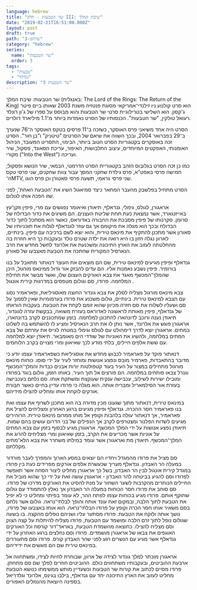 ```yaml
---
language: hebrew
title: "שר הטבעות - חלק III: שיבת המלך"
date: "2019-02-21T16:51:00.000Z"
layout: post
draft: true
path: "שרהט-3"
category: "hebrew"
series:
  name: "שר הטבעות"
  order: 3
tags:
  - "טבעות"
  - "גנדלף"
description: "שר הטבעות 3"
---
```


שר הטבעות: שיבת המלך (באנגלית: The Lord of the Rings: The Return of the King) הוא סרט קולנוע ניו זילנדי־אמריקאי מסוגת פנטזיה משנת 2003 שאותו ביים פיטר ג'קסון. הוא השלישי בטרילוגיית סרטי שר הטבעות והוא מבוסס על ספרו של ג'ון רונלד רעואל טולקין, "שר הטבעות". הכנסותיו של הסרט נאמדות ביותר מ־1.1 מיליארד דולרים.

הסרט היה אחד משיאני פרס האוסקר, כשזכה ב־11 פרסים בטקס האוסקר ה־76 שנערך ב־29 בפברואר 2004, ובכך השווה את שיאם של הסרטים "טיטניק" ו"בן חור". הסרט זכה באוסקרים בקטגוריות הסרט הטוב ביותר, הבימוי, התסריט המעובד, הניהול האומנותי, האפקטים המיוחדים, עיצוב התלבושות, האיפור, עריכת הסאונד, פסקול, שיר מקורי ("Into the West") ועריכה.

כמו כן זכה הסרט בגלובוס הזהב בקטגוריית הסרט הדרמטי, הבמאי, שיר הנושא ופסקול; חמישה פרסי באפט"א, פרס גילדת שחקני המסך עבור צוות שחקנים, שני פרסי טקס ה־MTV, שני פרסי גראמי, תשעה פרסי סאטורן וכן פרס הוגו.

הסרט מתחיל בפלשבק מהעבר המתאר כיצד סמיאגול השיג את 'הטבעת האחת', לפני שזו הפכה אותו לגולום.

אראגורן, לגולס, גימלי, גנדאלף, תיאודן ואיאומר נפגשים עם מרי, פיפין וזקן־עץ באייזנגארד, אשר נמצאת כעת תחת שליטת העצנים. הם משיגים את כדור הבדולח של סרומן. סקרנותו של פיפין מסבכת את החבורה באדוראס, כאשר הוא מסתכל לתוך כדור הבדולח ובכך הוא מגלה את מיקומם אך גם עוזר לגנדאלף לגלות את תוכניותיו של סאורון אשר מתכנן להתקיף את מינאס טירית, והוא יוצא לשם ברכיבה עם פיפין. בינתיים, לארוון נגלה חזון בו היא רואה את ילדה שטרם נולד ובעקבות כך היא חוזרת בה מהחלטתה לעזוב את הארץ התיכונה ומשכנעת את אלרונד לחשל מחדש את חרב הנארסיל המקורית שחתכה את הטבעת מאצבעו של סאורון.

גנדאלף ופיפין מגיעים למינאס טירית, שם הם מוצאים את העוצר דנאתור מתאבל על בנו בורומיר. פיפין נשבע נאמנות אליו. הם עדים להבזק אור גדול ממינאס מורגול, היכן שהמלך־המכשף מאגד את צבא האורקים העצום שלו, ואשר מבשר את תחילת המלחמה. פרודו, סם וגולום מטפסים במדרגות קירית אונגול .

צבא מינאס מורגול מצליח לסלק את צבא גונדור החוצה מאוסגיליאת, ופאראמיר נסוג עם הצבא למינאס טירית. בינתיים, גולום משכנע את פרודו בערמומיות שאין לסמוך על סם ושעליו לשלוח את סם חזרה מכיוון שהוא זומם לקחת את הטבעת. בעקבות הוראתו של גנדאלף, פיפין מאותת לראשונה לאדוראס בעזרת משואה, בבקשת עזרה לגונדור, תיאודן נענה ורוכב לדונהארו להתכונן למלחמה. בזמן שמתכוננים לקרב בדונהארו, אראגורן פוגש את אלרונד, אשר נותן לו את חרב הנארסיל ומציע לו להשתמש בה לשלוט במתים. אראגורן יוצא לדרך דימהולט עם לגולס וגימלי במטרה לגייס את עזרתם של צבא המתים במלחמה, ולהשיג את האוניות של שודדי הים מאומבאר. תיאודן יוצא למלחמה עם ששת אלפים חיילים, בלתי מודע לכך שאיאוון ומרי מצויים בקרב הלוחמים.

דנאתור פוקד על פאראמיר לכבוש מחדש את אוסגיליאת כשפאראמיר עצמו יודע כי מדובר בהתאבדות, פארמיר מובס ונפצע אנושות ומוחזר לעיר על ידי סוסו. כוחות מינאס מורגול מתחילים במצור על העיר בעוד קטפולטות יורות אבנים כבדות והמלך־המכשף וגנרל צבאו פותחים במלחמה. הם פורצים אל תוך העיר. באותו הזמן, גולום בוגד בפרודו ומובילו ישירות לשילוב, עכבישה ענקית שעוקצת ומשתקת אותו. סם נלחם בעכבישה בעזרת אור הסילמאריל ומבריח אותה. הוא מגלה כי פרודו עדיין בחיים כאשר חבורת אורקים לוקחת אותו ומחליט להצילו מידיהם.

במינאס טירית, דנאתור מתוך שגעונו מכין מדורה בה הוא מתכנן לשרוף את עצמו ואת בנו פאראמיר חסר ההכרה. גנדאלף ופיפין מגיעים ברגע האחרון ומצליחים להציל את פאראמיר, אך דנאתור עולה בלהבות וקופץ אל מותו ממרום מינאס טירית. הרוהירים מגיעים לשדות הפלנור ומצטרפים לקרב אך הנפילים של בני הדרום עושים בהם שמות. תיאודן נפצע אנושות על ידי המלך המכשף. אראגורן מגיע לבסוף בזמן עם צבא המתים על אוניות אשר מכריעים את הקרב, בזמן שאיאוון ומרי מצליחים להרוג את המלך־המכשף. תיאודן מת ואראגורן אשר עומד במילתו משחרר את צבא הלא־מתים מקללתם.

סם מציל את פרודו מהמגדל ויחדיו הם יוצאים במסע הארוך והמפרך לעבר מורדור במעלה הר האבדון. גנדאלף מעריך שכעשרת אלפים אורקים מפרידים כעת בין פרודו במגדל קירית אונגול לבין הר האבדון, בשל כך אראגורן מחליט ליצור הסחה אשר תאפשר לפרודו וסם להגיע בביטחה להר האבדון - אראגורן עושה זאת על ידי כך שהוא מוביל את החיילים הנותרים מהקרבות לשער השחור על מנת להסיט את האורקים מדרכו של פרודו. סם סוחב את פרודו חסר הכוחות במעלה הר האבדון אך נאלץ להתמודד עם גולום שתוקף אותם. פרודו מגיע בכוחות עצמו לפתח ההר, לא עומד בפיתוי ומחליט כי לא יפיל את הטבעת לתוך הלבה, ובמקום זאת עונד אותה והופך לבלתי־נראה. גולום אשר נלחם בסם משאיר אותו חסר הכרה וקופץ על פרודו הבלתי־נראה. הוא אוחז באצבעו של פרודו, נושך אותה ולוקח את הטבעת. פרודו מסתער עליו ושניהם נופלים מהקצה. בו בשעה שגולום נופל לתוך זרם הלבה ומושמד עם הטבעת, פרודו מצליח להיתלות על קצה הצוק וסם מצליח להצילו. כתוצאה מהשמדת הטבעת, באראד־דור קורסת וכל האורקים האוגפים את צבאו של אראגורן מושמדים. פרודו וסם נחלצים ברגע האחרון על ידי גנדאלף אשר מגיע עם הנשרים רגע לפני שהר האבדון קורס. פרודו וסם מתעוררים במינאס טירית שם הם פוגשים את ידידיהם.

אראגורן מוכתר למלך גונדור לצידה של ארוון, שבוחרת לחיות לצידו, ומשתחווה אל ארבעת ההוביטים, ובעקבותיו משתחווים כולם. ההוביטים חוזרים לפלך שם סם מתחתן. פרודו מסיים לכתוב את קורות שר הטבעות וכשעדיין מותש ממשימתו כנושא הטבעת מחליט לעזוב את הארץ התיכונה יחד עם גנדאלף, בילבו בגינס, אלרונד וגלדריאל בספינה היוצאת מהנמלים האפורים.